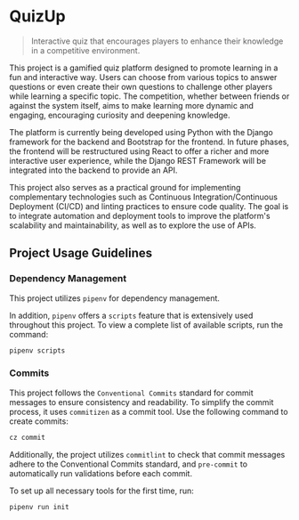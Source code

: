 # QuizUp

> Interactive quiz that encourages players to enhance their knowledge in a competitive environment.

This project is a gamified quiz platform designed to promote learning in a fun and interactive way. Users can choose from various topics to answer questions or even create their own questions to challenge other players while learning a specific topic. The competition, whether between friends or against the system itself, aims to make learning more dynamic and engaging, encouraging curiosity and deepening knowledge.

The platform is currently being developed using Python with the Django framework for the backend and Bootstrap for the frontend. In future phases, the frontend will be restructured using React to offer a richer and more interactive user experience, while the Django REST Framework will be integrated into the backend to provide an API.

This project also serves as a practical ground for implementing complementary technologies such as Continuous Integration/Continuous Deployment (CI/CD) and linting practices to ensure code quality. The goal is to integrate automation and deployment tools to improve the platform's scalability and maintainability, as well as to explore the use of APIs.

## Project Usage Guidelines

### Dependency Management

This project utilizes `pipenv` for dependency management.

In addition, `pipenv` offers a `scripts` feature that is extensively used throughout this project. To view a complete list of available scripts, run the command:

```bash
pipenv scripts
```

### Commits

This project follows the `Conventional Commits` standard for commit messages to ensure consistency and readability. To simplify the commit process, it uses `commitizen` as a commit tool. Use the following command to create commits:

```bash
cz commit
```

Additionally, the project utilizes `commitlint` to check that commit messages adhere to the Conventional Commits standard, and `pre-commit` to automatically run validations before each commit.

To set up all necessary tools for the first time, run:

```bash
pipenv run init
```